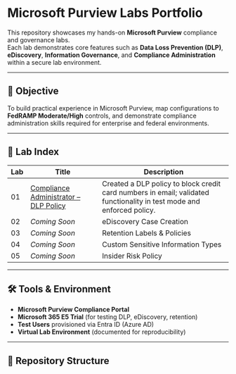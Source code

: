 # Microsoft Purview Labs Portfolio

This repository showcases my hands-on **Microsoft Purview** compliance and governance labs.  
Each lab demonstrates core features such as **Data Loss Prevention (DLP)**, **eDiscovery**, **Information Governance**, and **Compliance Administration** within a secure lab environment.

---

## 🎯 Objective
To build practical experience in Microsoft Purview, map configurations to **FedRAMP Moderate/High** controls, and demonstrate compliance administration skills required for enterprise and federal environments.

---

## 🧩 Lab Index

| Lab | Title | Description |
|-----|-------|-------------|
| 01  | [Compliance Administrator – DLP Policy](lab-01-compliance-admin.md) | Created a DLP policy to block credit card numbers in email; validated functionality in test mode and enforced policy. |
| 02  | *Coming Soon* | eDiscovery Case Creation | Configure an eDiscovery case to preserve and search content across M365 workloads. |
| 03  | *Coming Soon* | Retention Labels & Policies | Create labels/policies to enforce record retention in alignment with compliance needs. |
| 04  | *Coming Soon* | Custom Sensitive Information Types | Build a custom SIT to detect organization-specific confidential patterns. |
| 05  | *Coming Soon* | Insider Risk Policy | Simulate and test Insider Risk Management in Microsoft Purview. |

---

## 🛠 Tools & Environment
- **Microsoft Purview Compliance Portal**  
- **Microsoft 365 E5 Trial** (for testing DLP, eDiscovery, retention)  
- **Test Users** provisioned via Entra ID (Azure AD)  
- **Virtual Lab Environment** (documented for reproducibility)  

---

## 📂 Repository Structure
